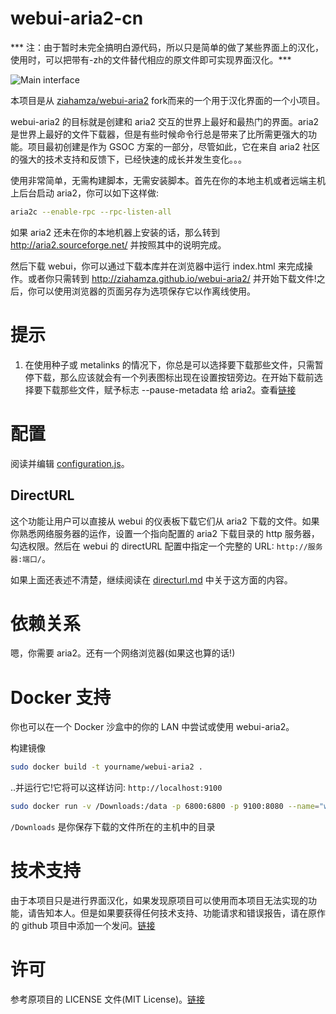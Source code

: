 webui-aria2-cn
===========
*** 注：由于暂时未完全搞明白源代码，所以只是简单的做了某些界面上的汉化，使用时，可以把带有-zh的文件替代相应的原文件即可实现界面汉化。***

![Main interface](/screenshots/overview.png?raw=true)

本项目是从 [ziahamza/webui-aria2](https://github.com/ziahamza/webui-aria2) fork而来的一个用于汉化界面的一个小项目。

webui-aria2 的目标就是创建和 aria2 交互的世界上最好和最热门的界面。aria2 是世界上最好的文件下载器，但是有些时候命令行总是带来了比所需更强大的功能。项目最初创建是作为 GSOC 方案的一部分，尽管如此，它在来自 aria2 社区的强大的技术支持和反馈下，已经快速的成长并发生变化。。。

使用非常简单，无需构建脚本，无需安装脚本。首先在你的本地主机或者远端主机上后台启动 aria2，你可以如下这样做:
````bash
aria2c --enable-rpc --rpc-listen-all
````


如果 aria2 还未在你的本地机器上安装的话，那么转到 http://aria2.sourceforge.net/ 并按照其中的说明完成。

然后下载 webui，你可以通过下载本库并在浏览器中运行 index.html 来完成操作。或者你只需转到 http://ziahamza.github.io/webui-aria2/ 并开始下载文件!之后，你可以使用浏览器的页面另存为选项保存它以作离线使用。



提示
====
1. 在使用种子或 metalinks 的情况下，你总是可以选择要下载那些文件，只需暂停下载，那么应该就会有一个列表图标出现在设置按钮旁边。在开始下载前选择要下载那些文件，赋予标志 --pause-metadata 给 aria2。查看[链接](http://aria2.sourceforge.net/manual/en/html/aria2c.html#cmdoption--pause-metadata)

配置
=============
阅读并编辑 [configuration.js](configuration.js)。

DirectURL
---------
这个功能让用户可以直接从 webui 的仪表板下载它们从 aria2 下载的文件。如果你熟悉网络服务器的运作，设置一个指向配置的 aria2 下载目录的 http 服务器，勾选权限。然后在 webui 的 directURL 配置中指定一个完整的 URL: ```http://服务器:端口/```。

如果上面还表述不清楚，继续阅读在 [directurl.md](directurl.md) 中关于这方面的内容。

依赖关系
============
嗯，你需要 aria2。还有一个网络浏览器(如果这也算的话!)

Docker 支持
==============
你也可以在一个 Docker 沙盒中的你的 LAN 中尝试或使用 webui-aria2。

构建镜像

````bash
sudo docker build -t yourname/webui-aria2 .
````

..并运行它!它将可以这样访问: `http://localhost:9100`

````bash
sudo docker run -v /Downloads:/data -p 6800:6800 -p 9100:8080 --name="webui-aria2" yourname/webui-aria2
````

`/Downloads` 是你保存下载的文件所在的主机中的目录

技术支持
=======
由于本项目只是进行界面汉化，如果发现原项目可以使用而本项目无法实现的功能，请告知本人。但是如果要获得任何技术支持、功能请求和错误报告，请在原作的 github 项目中添加一个发问。[链接](https://github.com/ziahamza/webui-aria2/issues)

许可
=======
参考原项目的 LICENSE 文件(MIT License)。[链接](https://github.com/ziahamza/webui-aria2)
